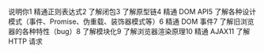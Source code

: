 

说明你1 精通正则表达式2 了解闭包3 了解原型链4 精通 DOM API5 了解各种设计模式（事件、Promise、伪重载、装饰器模式等）6 精通 DOM 事件7 了解旧浏览器的各种特性（bug）8 了解模块化9 了解浏览器渲染原理10 精通 AJAX11 了解 HTTP 请求



